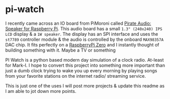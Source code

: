 # pi-watch
 
I recently came across an IO board from PiMoroni called [Pirate Audio: Speaker for Raspberry Pi](https://shop.pimoroni.com/products/pirate-audio-mini-speaker?variant=31189753692243). This audio board has a small `1.3" (240x240) IPS LCD` display & a `1W speaker`. The display has an SPI interface and uses the `st7789` controller module & the audio is controlled by the onboard `MAX98357A` DAC chip. 
It fits perfectly on a [RaspberryPi Zero](https://www.raspberrypi.com/products/raspberry-pi-zero-2-w/) and I instantly thought of building something with it. Maybe a TV or something

PI Watch is a python based modern day simulation of a clock radio. At-least for Mark-I. 
I hope to convert this project into something more important than just a dumb clock trying to wake you up every morning 
by playing songs from your favorite stations on the internet radio/ streaming service.

This is just one of the uses I will post more projects & update this readme as I am able to jot down more points.